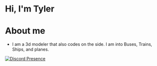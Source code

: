 # Hi, I'm Tyler


# About me
- I am a 3d modeler that also codes on the side. I am into Buses, Trains, Ships, and planes. 

[![Discord Presence](https://lanyard.cnrad.dev/api/696118565123653642)](https://discord.com/users/696118565123653642)
